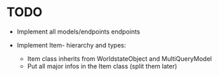 # TODO

- Implement all models/endpoints
endpoints
- Implement Item- hierarchy and types:

  - Item class inherits from WorldstateObject and MultiQueryModel
  - Put all major infos in the Item class (split them later)
